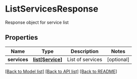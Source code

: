 # ListServicesResponse

Response object for service list
## Properties
Name | Type | Description | Notes
------------ | ------------- | ------------- | -------------
**services** | [**list[Service]**](Service.md) | List of services | [optional] 

[[Back to Model list]](../README.md#documentation-for-models) [[Back to API list]](../README.md#documentation-for-api-endpoints) [[Back to README]](../README.md)


